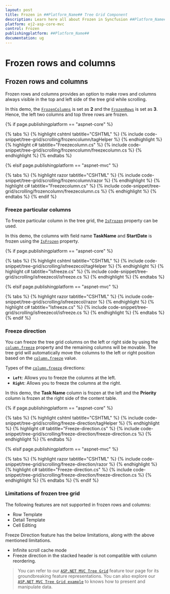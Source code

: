 ```yaml
---
layout: post
title: Frozen in ##Platform_Name## Tree Grid Component
description: Learn here all about Frozen in Syncfusion ##Platform_Name## Tree Grid component of Syncfusion Essential JS 2 and more.
platform: ej2-asp-core-mvc
control: Frozen
publishingplatform: ##Platform_Name##
documentation: ug
---
```



# Frozen rows and columns

## Frozen rows and columns

Frozen rows and columns provides an option to make rows and columns always visible in the top and left side of the tree grid while scrolling.

In this demo, the [`FrozenColumns`](https://help.syncfusion.com/cr/cref_files/aspnetcore-js2/Syncfusion.EJ2~Syncfusion.EJ2.TreeGrid.TreeGrid~FrozenColumns.html) is set as **2** and the [`FrozenRows`](https://help.syncfusion.com/cr/cref_files/aspnetcore-js2/Syncfusion.EJ2~Syncfusion.EJ2.TreeGrid.TreeGrid~FrozenRows.html) is set as **3**. Hence, the left two columns and top three rows are frozen.

{% if page.publishingplatform == "aspnet-core" %}

{% tabs %}
{% highlight cshtml tabtitle="CSHTML" %}
{% include code-snippet/tree-grid/scrolling/frozencolumn/tagHelper %}
{% endhighlight %}
{% highlight c# tabtitle="Freezecolumn.cs" %}
{% include code-snippet/tree-grid/scrolling/frozencolumn/freezecolumn.cs %}
{% endhighlight %}
{% endtabs %}

{% elsif page.publishingplatform == "aspnet-mvc" %}

{% tabs %}
{% highlight razor tabtitle="CSHTML" %}
{% include code-snippet/tree-grid/scrolling/frozencolumn/razor %}
{% endhighlight %}
{% highlight c# tabtitle="Freezecolumn.cs" %}
{% include code-snippet/tree-grid/scrolling/frozencolumn/freezecolumn.cs %}
{% endhighlight %}
{% endtabs %}
{% endif %}



### Freeze particular columns

To freeze particular column in the tree grid, the [`IsFrozen`](https://help.syncfusion.com/cr/cref_files/aspnetcore-js2/Syncfusion.EJ2~Syncfusion.EJ2.TreeGrid.TreeGridColumn~IsFrozen.html) property can be used.

In this demo, the columns with field name **TaskName** and **StartDate** is frozen using the [`IsFrozen`](https://help.syncfusion.com/cr/cref_files/aspnetcore-js2/Syncfusion.EJ2~Syncfusion.EJ2.TreeGrid.TreeGridColumn~IsFrozen.html) property.

{% if page.publishingplatform == "aspnet-core" %}

{% tabs %}
{% highlight cshtml tabtitle="CSHTML" %}
{% include code-snippet/tree-grid/scrolling/isfreezecol/tagHelper %}
{% endhighlight %}
{% highlight c# tabtitle="Isfreeze.cs" %}
{% include code-snippet/tree-grid/scrolling/isfreezecol/isfreeze.cs %}
{% endhighlight %}
{% endtabs %}

{% elsif page.publishingplatform == "aspnet-mvc" %}

{% tabs %}
{% highlight razor tabtitle="CSHTML" %}
{% include code-snippet/tree-grid/scrolling/isfreezecol/razor %}
{% endhighlight %}
{% highlight c# tabtitle="Isfreeze.cs" %}
{% include code-snippet/tree-grid/scrolling/isfreezecol/isfreeze.cs %}
{% endhighlight %}
{% endtabs %}
{% endif %}



### Freeze direction

You can freeze the tree grid columns on the left or right side by using the [`column.freeze`](https://help.syncfusion.com/cr/aspnetcore-js2/Syncfusion.EJ2.TreeGrid.TreeGridColumn.html#Syncfusion_EJ2_TreeGrid_TreeGridColumn_Freeze) property and the remaining columns will be movable. The tree grid will automatically move the columns to the left or right position based on the [`column.freeze`](https://help.syncfusion.com/cr/aspnetcore-js2/Syncfusion.EJ2.TreeGrid.TreeGridColumn.html#Syncfusion_EJ2_TreeGrid_TreeGridColumn_Freeze) value.

Types of the [`column.freeze`](https://help.syncfusion.com/cr/aspnetcore-js2/Syncfusion.EJ2.TreeGrid.TreeGridColumn.html#Syncfusion_EJ2_TreeGrid_TreeGridColumn_Freeze) directions:

* **`Left`**: Allows you to freeze the columns at the left.
* **`Right`**: Allows you to freeze the columns at the right.

In this demo, the **Task Name** column is frozen at the left and the **Priority** column is frozen at the right side of the content table.

{% if page.publishingplatform == "aspnet-core" %}

{% tabs %}
{% highlight cshtml tabtitle="CSHTML" %}
{% include code-snippet/tree-grid/scrolling/freeze-direction/tagHelper %}
{% endhighlight %}
{% highlight c# tabtitle="Freeze-direction.cs" %}
{% include code-snippet/tree-grid/scrolling/freeze-direction/freeze-direction.cs %}
{% endhighlight %}
{% endtabs %}

{% elsif page.publishingplatform == "aspnet-mvc" %}

{% tabs %}
{% highlight razor tabtitle="CSHTML" %}
{% include code-snippet/tree-grid/scrolling/freeze-direction/razor %}
{% endhighlight %}
{% highlight c# tabtitle="Freeze-direction.cs" %}
{% include code-snippet/tree-grid/scrolling/freeze-direction/freeze-direction.cs %}
{% endhighlight %}
{% endtabs %}
{% endif %}



### Limitations of frozen tree grid

The following features are not supported in frozen rows and columns:

* Row Template
* Detail Template
* Cell Editing

Freeze Direction feature has the below limitations, along with the above mentioned limitations.

* Infinite scroll cache mode
* Freeze direction in the stacked header is not compatible with column reordering.

> You can refer to our [`ASP.NET MVC Tree Grid`](https://www.syncfusion.com/aspnet-mvc-ui-controls/tree-grid) feature tour page for its groundbreaking feature representations. You can also explore our [`ASP.NET MVC Tree Grid example`](https://ej2.syncfusion.com/aspnetmvc/TreeGrid/Overview#/material) to knows how to present and manipulate data.
